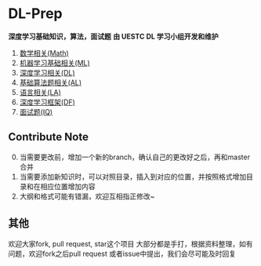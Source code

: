 # DL-Prep
**深度学习基础知识，算法，面试题**
**由 UESTC DL 学习小组开发和维护**

1. [数学相关(Math)](01_Math/README.md)
2. [机器学习基础相关(ML)](02_ML_knowledge/README.md)
3. [深度学习相关(DL)](03_DL_knowledge/README.md)
4. [基础算法题相关(AL)](04_Algorithms/README.md)
5. [语言相关(LA)](05_Language/README.md)
6. [深度学习框架(DF)](06_DL_framework/README.md)
6. [面试题(IQ)](07_Interview_Questions/README.md)


## Contribute Note
0. 当需要更改前，增加一个新的branch，确认自己的更改好之后，再和master合并
1. 当需要添加新知识时，可以对照目录，插入到对应的位置，并按照格式增加目录和在相应位置增加内容
2. 大纲和格式可能有错漏，欢迎互相指正修改~

## 其他
欢迎大家fork, pull request, star这个项目
大部分都是手打，根据资料整理，如有问题，欢迎fork之后pull request 或者issue中提出，我们会尽可能及时回复
